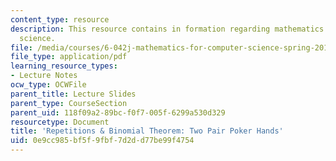```yaml
---
content_type: resource
description: This resource contains in formation regarding mathematics for computer
  science.
file: /media/courses/6-042j-mathematics-for-computer-science-spring-2015/0e9cc985bf5f9fbf7d2dd77be99f4754_MIT6_042JS16_TwoPairPoker.pdf
file_type: application/pdf
learning_resource_types:
- Lecture Notes
ocw_type: OCWFile
parent_title: Lecture Slides
parent_type: CourseSection
parent_uid: 118f09a2-89bc-f0f7-005f-6299a530d329
resourcetype: Document
title: 'Repetitions & Binomial Theorem: Two Pair Poker Hands'
uid: 0e9cc985-bf5f-9fbf-7d2d-d77be99f4754
---
```

